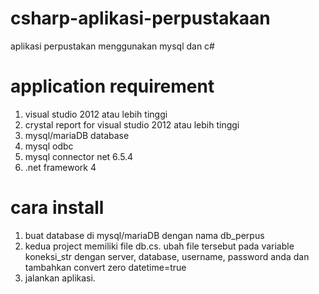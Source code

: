 # csharp-aplikasi-perpustakaan
aplikasi perpustakan menggunakan mysql dan c#



# application requirement
1. visual studio 2012 atau lebih tinggi
2. crystal report for visual studio 2012 atau lebih tinggi
3. mysql/mariaDB database
4. mysql odbc
5. mysql connector net 6.5.4
6. .net framework 4

# cara install
1. buat database di mysql/mariaDB dengan nama db_perpus
2. kedua project memiliki file db.cs. ubah file tersebut pada variable koneksi_str dengan server, database, username, password anda dan tambahkan convert zero datetime=true
4. jalankan aplikasi.
